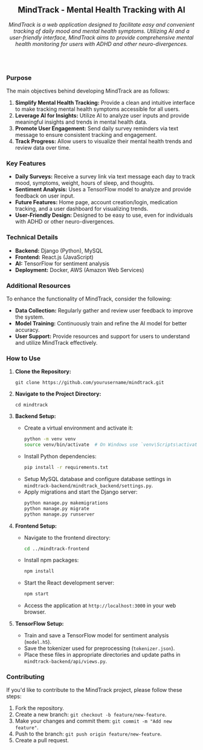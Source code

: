 <h2 align="center">MindTrack - Mental Health Tracking with AI</h2>

<p align="center">
  <em>MindTrack is a web application designed to facilitate easy and convenient tracking of daily mood and mental health symptoms. Utilizing AI and a user-friendly interface, MindTrack aims to provide comprehensive mental health monitoring for users with ADHD and other neuro-divergences.</em>
</p><br><br>

### Purpose

The main objectives behind developing MindTrack are as follows:

1. **Simplify Mental Health Tracking:** Provide a clean and intuitive interface to make tracking mental health symptoms accessible for all users.
2. **Leverage AI for Insights:** Utilize AI to analyze user inputs and provide meaningful insights and trends in mental health data.
3. **Promote User Engagement:** Send daily survey reminders via text message to ensure consistent tracking and engagement.
4. **Track Progress:** Allow users to visualize their mental health trends and review data over time.<br>

### Key Features

- **Daily Surveys:** Receive a survey link via text message each day to track mood, symptoms, weight, hours of sleep, and thoughts.
- **Sentiment Analysis:** Uses a TensorFlow model to analyze and provide feedback on user input.
- **Future Features:** Home page, account creation/login, medication tracking, and a user dashboard for visualizing trends.
- **User-Friendly Design:** Designed to be easy to use, even for individuals with ADHD or other neuro-divergences.<br>

### Technical Details

- **Backend:** Django (Python), MySQL
- **Frontend:** React.js (JavaScript)
- **AI:** TensorFlow for sentiment analysis
- **Deployment:** Docker, AWS (Amazon Web Services)

### Additional Resources

To enhance the functionality of MindTrack, consider the following:

- **Data Collection:** Regularly gather and review user feedback to improve the system.
- **Model Training:** Continuously train and refine the AI model for better accuracy.
- **User Support:** Provide resources and support for users to understand and utilize MindTrack effectively.

### How to Use

1. **Clone the Repository:**
   
   ```
   git clone https://github.com/yourusername/mindtrack.git
   ```

2. **Navigate to the Project Directory:**
   
   ```
   cd mindtrack
   ```

3. **Backend Setup:**

   - Create a virtual environment and activate it:
     ```bash
     python -m venv venv
     source venv/bin/activate  # On Windows use `venv\Scripts\activate`
     ```
   - Install Python dependencies:
     ```bash
     pip install -r requirements.txt
     ```
   - Setup MySQL database and configure database settings in `mindtrack-backend/mindtrack_backend/settings.py`.
   - Apply migrations and start the Django server:
     ```bash
     python manage.py makemigrations
     python manage.py migrate
     python manage.py runserver
     ```

4. **Frontend Setup:**

   - Navigate to the frontend directory:
     ```bash
     cd ../mindtrack-frontend
     ```
   - Install npm packages:
     ```bash
     npm install
     ```
   - Start the React development server:
     ```bash
     npm start
     ```
   - Access the application at `http://localhost:3000` in your web browser.

5. **TensorFlow Setup:**

   - Train and save a TensorFlow model for sentiment analysis (`model.h5`).
   - Save the tokenizer used for preprocessing (`tokenizer.json`).
   - Place these files in appropriate directories and update paths in `mindtrack-backend/api/views.py`.

### Contributing

If you'd like to contribute to the MindTrack project, please follow these steps:

1. Fork the repository.
2. Create a new branch: `git checkout -b feature/new-feature`.
3. Make your changes and commit them: `git commit -m "Add new feature"`.
4. Push to the branch: `git push origin feature/new-feature`.
5. Create a pull request.
